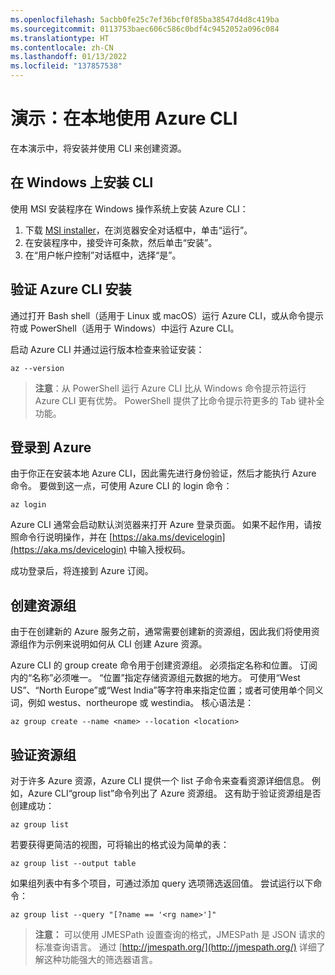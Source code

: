 ```yaml
---
ms.openlocfilehash: 5acbb0fe25c7ef36bcf0f85ba38547d4d8c419ba
ms.sourcegitcommit: 0113753baec606c586c0bdf4c9452052a096c084
ms.translationtype: HT
ms.contentlocale: zh-CN
ms.lasthandoff: 01/13/2022
ms.locfileid: "137857538"
---
```

# <a name="demonstration-work-with-azure-cli-locally"></a>演示：在本地使用 Azure CLI

在本演示中，将安装并使用 CLI 来创建资源。

## <a name="install-the-cli-on-windows"></a>在 Windows 上安装 CLI

使用 MSI 安装程序在 Windows 操作系统上安装 Azure CLI：

1. 下载 [MSI installer](https://aka.ms/installazurecliwindows)，在浏览器安全对话框中，单击“运行”。
2. 在安装程序中，接受许可条款，然后单击“安装”。
3. 在“用户帐户控制”对话框中，选择“是”。

## <a name="verify-azure-cli-installation"></a>验证 Azure CLI 安装

通过打开 Bash shell（适用于 Linux 或 macOS）运行 Azure CLI，或从命令提示符或 PowerShell（适用于 Windows）中运行 Azure CLI。

启动 Azure CLI 并通过运行版本检查来验证安装：

```azurecli
az --version
 ```

>**注意**：从 PowerShell 运行 Azure CLI 比从 Windows 命令提示符运行 Azure CLI 更有优势。 PowerShell 提供了比命令提示符更多的 Tab 键补全功能。

## <a name="login-to-azure"></a>登录到 Azure

由于你正在安装本地 Azure CLI，因此需先进行身份验证，然后才能执行 Azure 命令。 要做到这一点，可使用 Azure CLI 的 login 命令：

```azurecli
az login
```

Azure CLI 通常会启动默认浏览器来打开 Azure 登录页面。 如果不起作用，请按照命令行说明操作，并在 [https://aka.ms/devicelogin](https://aka.ms/devicelogin) 中输入授权码。

成功登录后，将连接到 Azure 订阅。

## <a name="create-a-resource-group"></a>创建资源组

由于在创建新的 Azure 服务之前，通常需要创建新的资源组，因此我们将使用资源组作为示例来说明如何从 CLI 创建 Azure 资源。

Azure CLI 的 group create 命令用于创建资源组。 必须指定名称和位置。 订阅内的“名称”必须唯一。 “位置”指定存储资源组元数据的地方。 可使用“West US”、“North Europe”或“West India”等字符串来指定位置；或者可使用单个同义词，例如 westus、northeurope 或 westindia。 核心语法是：

```azurecli
az group create --name <name> --location <location>
```

## <a name="verify-the-resource-group"></a>验证资源组

对于许多 Azure 资源，Azure CLI 提供一个 list 子命令来查看资源详细信息。 例如，Azure CLI“group list”命令列出了 Azure 资源组。 这有助于验证资源组是否创建成功：

```azurecli
az group list
```

若要获得更简洁的视图，可将输出的格式设为简单的表：

```azurecli
az group list --output table
```

如果组列表中有多个项目，可通过添加 query 选项筛选返回值。 尝试运行以下命令：

```azurecli
az group list --query "[?name == '<rg name>']"
```

>**注意：** 可以使用 JMESPath 设置查询的格式，JMESPath 是 JSON 请求的标准查询语言。 通过 [http://jmespath.org/](http://jmespath.org/) 详细了解这种功能强大的筛选器语言。